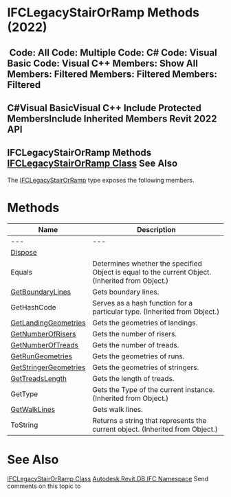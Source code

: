 # IFCLegacyStairOrRamp Methods (2022)

﻿
 Code: All Code: Multiple Code: C# Code: Visual Basic Code: Visual C++  Members: Show All Members: Filtered Members: Filtered Members: Filtered   
---  
C#Visual BasicVisual C++
Include Protected MembersInclude Inherited Members
Revit 2022 API  
---  
IFCLegacyStairOrRamp Methods  
[IFCLegacyStairOrRamp Class](8956431a-7234-2923-094d-0a82f3097e05.md "IFCLegacyStairOrRamp Class") See Also  
---  
The [IFCLegacyStairOrRamp](8956431a-7234-2923-094d-0a82f3097e05.md "IFCLegacyStairOrRamp Class") type exposes the following members.
# Methods
| Name | Description |
| --- | --- |
| --- | --- | --- |
| [Dispose](3a9485bb-f64a-dc82-e67e-cc83166e4a32.md "Dispose Method") |
| Equals | Determines whether the specified Object is equal to the current Object. (Inherited from Object.) |
| [GetBoundaryLines](8c3aeea1-3ada-1156-f623-598b5effdd6e.md "GetBoundaryLines Method") | Gets boundary lines. |
| GetHashCode | Serves as a hash function for a particular type.  (Inherited from Object.) |
| [GetLandingGeometries](2518b539-0cfd-ab03-173c-5e8a7949590d.md "GetLandingGeometries Method") | Gets the geometries of landings. |
| [GetNumberOfRisers](e2cc6f2c-2bdf-a9a8-156c-52447174ab23.md "GetNumberOfRisers Method") | Gets the number of risers. |
| [GetNumberOfTreads](e776b550-a28c-b54d-8aee-2470c807cf38.md "GetNumberOfTreads Method") | Gets the number of treads. |
| [GetRunGeometries](26070436-3acd-9844-eb45-f40d67116408.md "GetRunGeometries Method") | Gets the geometries of runs. |
| [GetStringerGeometries](97e977c0-5be3-653b-2890-0602e9232f62.md "GetStringerGeometries Method") | Gets the geometries of stringers. |
| [GetTreadsLength](8eb5367a-1085-5729-9228-5648cad72e9a.md "GetTreadsLength Method") | Gets the length of treads. |
| GetType | Gets the Type of the current instance. (Inherited from Object.) |
| [GetWalkLines](afec951a-486e-d276-dc89-b6132bc26066.md "GetWalkLines Method") | Gets walk lines. |
| ToString | Returns a string that represents the current object. (Inherited from Object.) |

# See Also
[IFCLegacyStairOrRamp Class](8956431a-7234-2923-094d-0a82f3097e05.md "IFCLegacyStairOrRamp Class")
[Autodesk.Revit.DB.IFC Namespace](b823fafb-1ba1-896b-4097-142c2817ce74.md "Autodesk.Revit.DB.IFC Namespace")
Send comments on this topic to 
